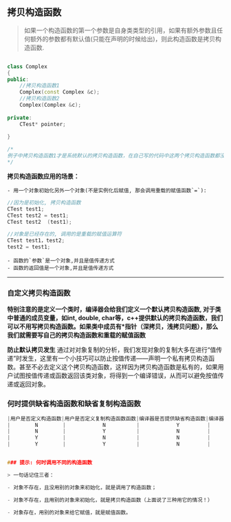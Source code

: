 ## 拷贝构造函数
> 如果一个构造函数的第一个参数是自身类类型的引用，如果有额外参数且任何额外的参数都有默认值(只能在声明的时候给出)，则此构造函数是拷贝构造函数.
```` cpp

class Complex
{
public:
    //拷贝构造函数1
    Complex(const Complex &c);
    //拷贝构造函数2
    Complex(Complex &c);
    
private:
    CTest* pointer;
    
}

/*
例子中拷贝构造函数1才是系统默认的拷贝构造函数，在自己写的代码中这两个拷贝构造函数都没有什么问题，但是如果用于stl模板参数时，第二个拷贝构造函数往往会出现一些莫名其妙的错误，为了谨慎起见，以后拷贝构造函数的参数都用const修饰
*/
````


**拷贝构造函数应用的场景：**

    - 用一个对象初始化另外一个对象(不是实例化后赋值, 那会调用重载的赋值函数`=`):
    
```` cpp
//因为是初始化, 拷贝构造函数
CTest test1;
CTest test2 = test1;
CTest test2  (test1); 

//对象是已经存在的, 调用的是重载的赋值运算符
CTest test1，test2;
test2 = test1;
````

    - 函数的`参数`是一个对象,并且是值传递方式
    - 函数的返回值是一个对象,并且是值传递方式
    
----
### 自定义拷贝构造函数

**特别注意的是定义一个类时，编译器会给我们定义一个默认拷贝构造函数, 对于类中普通的成员变量，如int, double, char等，c++提供默认的拷贝构造函数，我们可以不用写拷贝构造函数。如果类中成员有*指针（深拷贝，浅拷贝问题），那么我们就需要写自己的拷贝构造函数和重载的赋值函数**

**防止默认拷贝发生**
    通过对对象复制的分析，我们发现对象的复制大多在进行“值传递”时发生，这里有一个小技巧可以防止按值传递——声明一个私有拷贝构造函数。甚至不必去定义这个拷贝构造函数，这样因为拷贝构造函数是私有的，如果用户试图按值传递或函数返回该类对象，将得到一个编译错误，从而可以避免按值传递或返回对象。

### 何时提供缺省构造函数和缺省复制构造函数
``` cpp
|用户是否定义构造函数|用户是否定义复制构造函数函数|编译器是否提供缺省构造函数|编译器是否提供缺省复制构造函数|
|        N        |            N          |            Y         |            Y            |
|        N        |            Y          |            N         |            N            |<--just this is special.
|        Y        |            N          |            N         |            Y            |
|        Y        |            Y          |            N         |            N            |


### 提示: 何时调用不同的构造函数

> 一句话记住三者：

- 对象不存在，且没用别的对象来初始化，就是调用了构造函数；

- 对象不存在，且用别的对象来初始化，就是拷贝构造函数（上面说了三种用它的情况！）

- 对象存在，用别的对象来给它赋值，就是赋值函数。


